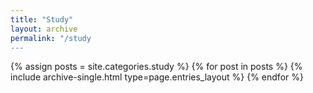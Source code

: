 ```yaml
---
title: "Study"
layout: archive
permalink: "/study
---
```



{% assign posts = site.categories.study %}
{% for post in posts %} {% include archive-single.html type=page.entries_layout %} {% endfor %}